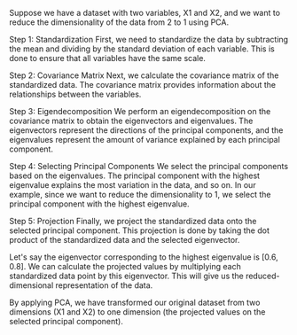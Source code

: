 Suppose we have a dataset with two variables, X1 and X2, and we want to reduce the dimensionality of the data from 2 to 1 using PCA.

Step 1: Standardization
First, we need to standardize the data by subtracting the mean and dividing by the standard deviation of each variable. This is done to ensure that all variables have the same scale.

Step 2: Covariance Matrix
Next, we calculate the covariance matrix of the standardized data. The covariance matrix provides information about the relationships between the variables.

Step 3: Eigendecomposition
We perform an eigendecomposition on the covariance matrix to obtain the eigenvectors and eigenvalues. The eigenvectors represent the directions of the principal components, and the eigenvalues represent the amount of variance explained by each principal component.

Step 4: Selecting Principal Components
We select the principal components based on the eigenvalues. The principal component with the highest eigenvalue explains the most variation in the data, and so on. In our example, since we want to reduce the dimensionality to 1, we select the principal component with the highest eigenvalue.

Step 5: Projection
Finally, we project the standardized data onto the selected principal component. This projection is done by taking the dot product of the standardized data and the selected eigenvector.

Let's say the eigenvector corresponding to the highest eigenvalue is [0.6, 0.8]. We can calculate the projected values by multiplying each standardized data point by this eigenvector. This will give us the reduced-dimensional representation of the data.

By applying PCA, we have transformed our original dataset from two dimensions (X1 and X2) to one dimension (the projected values on the selected principal component).